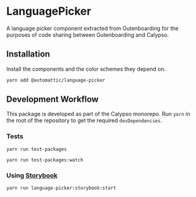 # LanguagePicker

A language picker component extracted from Gutenboarding for the purposes of code sharing between Gutenboarding and Calypso.

## Installation

Install the components and the color schemes they depend on.

```bash
yarn add @automattic/language-picker
```

## Development Workflow

This package is developed as part of the Calypso monorepo. Run `yarn`
in the root of the repository to get the required `devDependencies`.

### Tests

`yarn run test-packages`

`yarn run test-packages:watch`

### Using [Storybook](https://storybook.js.org/)

`yarn run language-picker:storybook:start`
